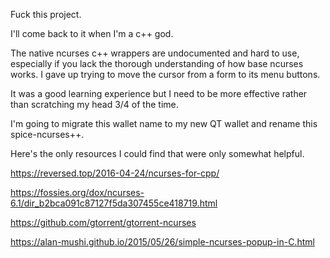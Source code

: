 Fuck this project.


I'll come back to it when I'm a c++ god.


The native ncurses c++ wrappers are undocumented and hard to use, especially if
you lack the thorough understanding of how base ncurses works.  I gave up trying
to move the cursor from a form to its menu buttons.


It was a good learning experience but I need to be more effective rather than
scratching my head 3/4 of the time.


I'm going to migrate this wallet name to my new QT wallet and rename this spice-ncurses++.


Here's the only resources I could find that were only somewhat helpful.

https://reversed.top/2016-04-24/ncurses-for-cpp/

https://fossies.org/dox/ncurses-6.1/dir_b2bca091c87127f5da307455ce418719.html

https://github.com/gtorrent/gtorrent-ncurses

https://alan-mushi.github.io/2015/05/26/simple-ncurses-popup-in-C.html
